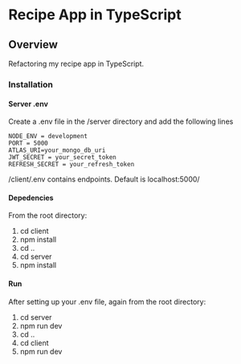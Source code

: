 # Recipe App in TypeScript

## Overview

Refactoring my recipe app in TypeScript.

### Installation

#### Server .env

Create a .env file in the /server directory and add the following lines

```
NODE_ENV = development
PORT = 5000
ATLAS_URI=your_mongo_db_uri
JWT_SECRET = your_secret_token
REFRESH_SECRET = your_refresh_token
```

/client/.env contains endpoints. Default is localhost:5000/

#### Depedencies

From the root directory:

1. cd client
2. npm install
3. cd ..
4. cd server
5. npm install

#### Run

After setting up your .env file, again from the root directory:

1.  cd server
2.  npm run dev
3.  cd ..
4.  cd client
5.  npm run dev
